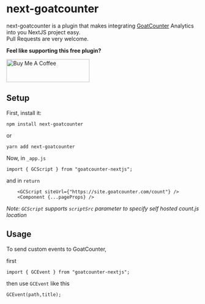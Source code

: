# next-goatcounter

next-goatcounter is a plugin that makes integrating [GoatCounter](https://goatcounter.com) Analytics into you NextJS project easy.  
Pull Requests are very welcome.

**Feel like supporting this free plugin?**

<a href="https://www.buymeacoffee.com/HAliPunjabi" target="_blank"><img src="https://cdn.buymeacoffee.com/buttons/v2/default-yellow.png" alt="Buy Me A Coffee" style="height: 60px !important;width: 217px !important;" ></a>


## Setup

First, install it:

```
npm install next-goatcounter
```
or  
```
yarn add next-goatcounter
```

Now, in `_app.js`

```
import { GCScript } from "goatcounter-nextjs";
```
and in `return`

```
    <GCScript siteUrl={"https://site.goatcounter.com/count"} />
    <Component {...pageProps} />
```
_Note: `GCScript` supports `scriptSrc` parameter to specify self hosted count.js location_

## Usage
To send custom events to GoatCounter,

first
```
import { GCEvent } from "goatcounter-nextjs";

```
then use `GCEvent` like this
```
GCEvent(path,title);
```